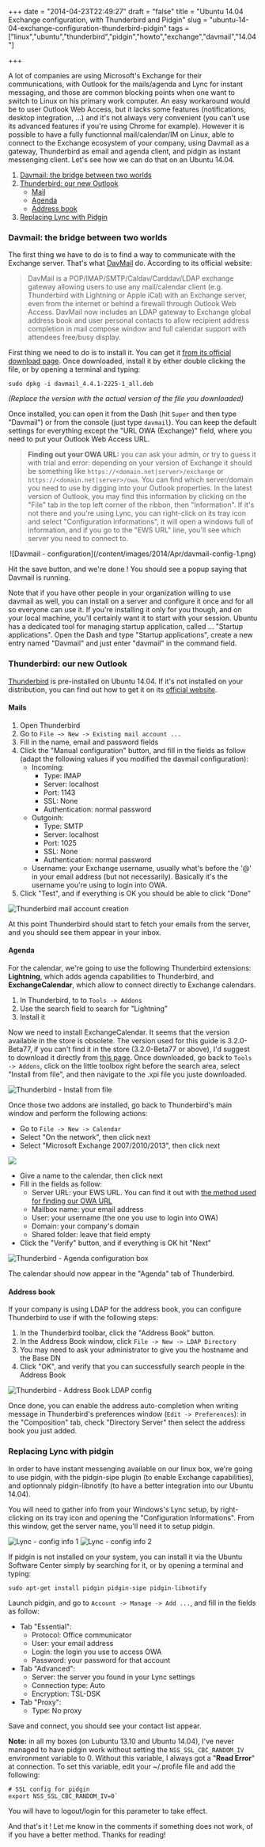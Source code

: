 +++
date = "2014-04-23T22:49:27"
draft = "false"
title = "Ubuntu 14.04 Exchange configuration, with Thunderbird and Pidgin"
slug = "ubuntu-14-04-exchange-configuration-thunderbird-pidgin"
tags = ["linux","ubuntu","thunderbird","pidgin","howto","exchange","davmail","14.04"]

+++

A lot of companies are using Microsoft's Exchange for their communications, with Outlook for the mails/agenda and Lync for instant messaging, and those are common blocking points when one want to switch to Linux on his primary work computer. An easy workaround would be to user Outlook Web Access, but it lacks some features (notifications, desktop integration, ...) and it's not always very convenient (you can't use its advanced features if you're using Chrome for example). However it is possible to have a fully functionnal mail/calendar/IM on Linux, able to connect to the Exchange ecosystem of your company, using Davmail as a gateway, Thunderbird as email and agenda client, and pidgin as instant messenging client. Let's see how we can do that on an Ubuntu 14.04.

1. [Davmail: the bridge between two worlds](#davmail)
2. [Thunderbird: our new Outlook](#thunderbird)
	* [Mail](#mail)
    * [Agenda](#agenda)
    * [Address book](#address-book)
3. [Replacing Lync with Pidgin](#pidgin)


### <span id="davmail">Davmail: the bridge between two worlds</span>

The first thing we have to do is to find a way to communicate with the Exchange server. That's what [DavMail](http://davmail.sourceforge.net/) do. According to its official website:

> DavMail is a POP/IMAP/SMTP/Caldav/Carddav/LDAP exchange gateway allowing users to use any mail/calendar client (e.g. Thunderbird with Lightning or Apple iCal) with an Exchange server, even from the internet or behind a firewall through Outlook Web Access. DavMail now includes an LDAP gateway to Exchange global address book and user personal contacts to allow recipient address completion in mail compose window and full calendar support with attendees free/busy display.

First thing we need to do is to install it. You can get it [from its official download page](http://sourceforge.net/projects/davmail/files/). Once downloaded, install it by either double clicking the file, or by opening a terminal and typing:

	sudo dpkg -i davmail_4.4.1-2225-1_all.deb

*(Replace the version with the actual version of the file you downloaded)*

Once installed, you can open it from the Dash (hit `Super` and then type "Davmail") or from the console (just type `davmail`). You can keep the default settings for everything except the "URL OWA (Exchange)" field, where you need to put your Outlook Web Access URL.

><span id="find-out-owa-url"><strong>Finding out your OWA URL:</strong></span> you can ask your admin, or try to guess it with trial and error: depending on your version of Exchange it should be something like `https://<domain.net|server>/exchange` or `https://<domain.net|server>/owa`. You can find which server/domain you need to use by digging into your Outlook properties. In the latest version of Outlook, you may find this information by clicking on the "File" tab in the top left corner of the ribbon, then "Information". If it's not there and you're using Lync, you can right-click on its tray icon and select "Configuration informations", it will open a windows full of information, and if you go to the "EWS URL" line, you'll see which server you need to connect to.

<center>
![Davmail - configuration](/content/images/2014/Apr/davmail-config-1.png)
</center>

Hit the save button, and we're done ! You should see a popup saying that Davmail is running.

Note that if you have other people in your organization willing to use davmail as well, you can install on a server and configure it once and for all so everyone can use it.
If you're installing it only for you though, and on your local machine, you'll certainly want it to start with your session. Ubuntu has a dedicated tool for managing startup application, called ... "Startup applications". Open the Dash and type "Startup applications", create a new entry named "Davmail" and just enter "davmail" in the command field.

### <span id="thunderbird">Thunderbird: our new Outlook</span>

[Thunderbird](http://www.mozilla.org/fr/thunderbird/) is pre-installed on Ubuntu 14.04. If it's not installed on your distribution, you can find out how to get it on its [official website](http://www.mozilla.org/fr/thunderbird/).

#### <span id="mails">Mails</span>

1. Open Thunderbird
2. Go to `File −> New -> Existing mail account ...`
3. Fill in the name, email and password fields
4. Click the "Manual configuration" button, and fill in the fields as follow (adapt the following values if you modified the davmail configuration):
    * Incoming:
        * Type: IMAP
        * Server: localhost
        * Port: 1143
        * SSL: None
        * Authentication: normal password
    * Outgoinh:
        * Type: SMTP
        * Server: localhost
        * Port: 1025
        * SSL: None
        * Authentication: normal password
    * Username: your Exchange username, usually what's before the '@' in your email address (but not necessarily). Basically it's the username you're using to login into OWA.
5. Click "Test", and if everything is OK you should be able to click "Done"

![Thunderbird mail account creation](/content/images/2014/Apr/thunderbird-mail-account-setup.png)

At this point Thunderbird should start to fetch your emails from the server, and you should see them appear in your inbox.

#### <span id="agenda">Agenda</span>

For the calendar, we're going to use the following Thunderbird extensions: <strong>Lightning</strong>, which adds agenda capabilities to Thunderbird, and <strong>ExchangeCalendar</strong>, which allow to connect directly to Exchange calendars.

1. In Thunderbird, to to `Tools -> Addons`
2. Use the search field to search for "Lightning"
3. Install it

Now we need to install ExchangeCalendar. It seems that the version available in the store is obsolete. The version used for this guide is 3.2.0-Beta77, if you can't find it in the store (3.2.0-Beta77 or above), I'd suggest to download it directly from [this page](http://www.1st-setup.nl/wordpress/?page_id=551).
Once downloaded, go back to `Tools -> Addons`, click on the little toolbox right before the search area, select "Install from file", and then navigate to the .xpi file you juste downloaded.

![Thunderbird - Install from file](/content/images/2014/Apr/thunderbird-install-addon-from-file.png)

Once those two addons are installed, go back to Thunderbird's main window and perform the following actions:

* Go to `File -> New -> Calendar`
* Select "On the network", then click next
* Select "Microsoft Exchange 2007/2010/2013", then click next

![](/content/images/2014/Apr/thunderbird-add-calendar.png)

* Give a name to the calendar, then click next
* Fill in the fields as follow:
	* Server URL: your EWS URL. You can find it out with [the method used for finding our OWA URL](#find-out-owa-url)
    * Mailbox name: your email address
    * User: your username (the one you use to login into OWA)
    * Domain: your company's domain
    * Shared folder: leave that field empty
* Click the "Verify" button, and if everything is OK hit "Next"

![Thunderbird - Agenda configuration box](/content/images/2014/Apr/thunderbird-new-calendar-2-1.png)

The calendar should now appear in the "Agenda" tab of Thunderbird.

#### <span id="address-book">Address book</span>

If your company is using LDAP for the address book, you can configure Thunderbird to use if with the following steps:

1. In the Thunderbird toolbar, click the "Address Book" button.
2. In the Address Book window, click `File -> New -> LDAP Directory`
3. You may need to ask your administrator to give you the hostname and the Base DN
4. Click "OK", and verify that you can successfully search people in the Address Book

![Thunderbird - Address Book LDAP config](/content/images/2014/Apr/thunderbird-address-book-ldap-config.png)

Once done, you can enable the address auto-completion when writing message in Thunderbird's preferences window (`Edit -> Preferences`): in the "Composition" tab, check "Directory Server" then select the address book you just added.

### <span id="pidgin">Replacing Lync with pidgin</span>

In order to have instant messenging available on our linux box, we're going to use pidgin, with the pidgin-sipe plugin (to enable Exchange capabilities), and optionnaly pidgin-libnotify (to have a better integration into our Ubuntu 14.04).

You will need to gather info from your Windows's Lync setup, by right-clicking on its tray icon and opening the "Configuration Informations". From this window, get the server name, you'll need it to setup pidgin.

![Lync - config info 1](/content/images/2014/Apr/pidgin-1.png)
![Lync - config info 2](/content/images/2014/Apr/pidgin-2.png)

If pidgin is not installed on your system, you can install it via the Ubuntu Software Center simply by searching for it, or by opening a terminal and typing:

    sudo apt-get install pidgin pidgin-sipe pidgin-libnotify

Launch pidgin, and go to `Account -> Manage -> Add ...`, and fill in the fields as follow:

* Tab "Essential":
    * Protocol: Office communicator
    * User: your email address
    * Login: the login you use to access OWA
    * Password: your password for that account
* Tab "Advanced":
	* Server: the server you found in your Lync settings
    * Connection type: Auto
    * Encryption: TSL-DSK
* Tab "Proxy":
	* Type: No proxy

Save and connect, you should see your contact list appear.

<strong>Note:</strong> in all my boxes (on Lubuntu 13.10 and Ubuntu 14.04), I've never managed to have pidgin work without setting the `NSS_SSL_CBC_RANDOM_IV` environment variable to 0. Without this variable, I always got a "<strong>Read Error</strong>" at connection.
To set this variable, edit your ~/.profile file and add the following:

    # SSL config for pidgin
    export NSS_SSL_CBC_RANDOM_IV=0`

You will have to logout/login for this parameter to take effect.

And that's it ! Let me know in the comments if something does not work, of if you have a better method. Thanks for reading!
